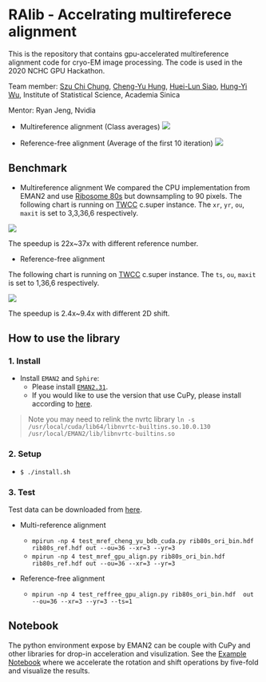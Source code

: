 # RAlib - Accelrating multireferece alignment

This is the repository that contains gpu-accelerated multireference alignment code for cryo-EM image processing.
The code is used in the 2020 NCHC GPU Hackathon.

Team member:  [Szu Chi Chung](https://github.com/phonchi), [Cheng-Yu Hung](https://github.com/veis5566), [Huei-Lun Siao](https://github.com/oppty1335), [Hung-Yi Wu](https://github.com/Hungyi5), Institute of Statistical Science, Academia Sinica

Mentor: Ryan Jeng, Nvidia


* Multireference alignment (Class averages)
![](https://i.imgur.com/Fhz8VgW.png)

* Reference-free alignment (Average of the first 10 iteration)
![](https://i.imgur.com/4Je3oTt.png)

## Benchmark
* Multireference alignment
We compared the CPU implementation from EMAN2 and use [Ribosome 80s](https://www3.mrc-lmb.cam.ac.uk/relion/index.php?title=Benchmarks_%26_computer_hardware) but downsampling to 90 pixels. The following chart is running on [TWCC](https://www.twcc.ai/) c.super instance. The `xr`, `yr`, `ou`, `maxit` is set to 3,3,36,6 respectively. 

![](https://i.imgur.com/GkXidsN.png)

The speedup is 22x~37x with different reference number.

* Reference-free alignment

The following chart is running on [TWCC](https://www.twcc.ai/) c.super instance. The `ts`, `ou`, `maxit` is set to 1,36,6 respectively. 

![](https://i.imgur.com/mzDF63c.png)


The speedup is 2.4x~9.4x with different 2D shift.

## How to use the library
### 1. Install 
- Install `EMAN2` and `Sphire`: 
    * Please install [`EMAN2.31`](https://blake.bcm.edu/emanwiki/EMAN2/Install).
    * If you would like to use the version that use CuPy, please install according to [here](https://github.com/cupy/cupy).
>    Note you may need to relink the nvrtc library `ln -s /usr/local/cuda/lib64/libnvrtc-builtins.so.10.0.130 /usr/local/EMAN2/lib/libnvrtc-builtins.so`

### 2. Setup
- `$ ./install.sh`

### 3. Test
Test data can be downloaded from [here](https://drive.google.com/drive/folders/1BWquinGRMQixtlmjx6edA-LGgzXhldft?usp=sharing).

*  Multi-reference alignment
    - `mpirun -np 4 test_mref_cheng_yu_bdb_cuda.py rib80s_ori_bin.hdf  rib80s_ref.hdf out --ou=36 --xr=3 --yr=3`
    - `mpirun -np 4 test_mref_gpu_align.py rib80s_ori_bin.hdf  rib80s_ref.hdf out --ou=36 --xr=3 --yr=3`

*  Reference-free alignment
    - `mpirun -np 4 test_reffree_gpu_align.py rib80s_ori_bin.hdf  out --ou=36 --xr=3 --yr=3 --ts=1`

## Notebook
The python environment expose by EMAN2 can be couple with CuPy and other libraries for drop-in acceleration and visulization. See the [Example Notebook](CuPy_Image_Processing_rot_shift2d.ipynb) where we accelerate the rotation and shift operations by five-fold and visualize the results.
